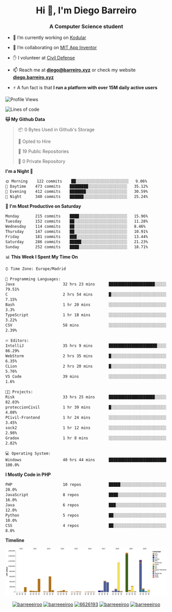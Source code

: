 <h1 align="center">Hi 👋, I'm Diego Barreiro</h1>
<h3 align="center">A Computer Science student</h3>

- 🔭 I’m currently working on [Kodular](https://www.kodular.io)

- 👯 I’m collaborating on [MIT App Inventor](https://github.com/mit-cml/appinventor-sources)

- ✋ I volunteer at [Civil Defense](https://proteccioncivil.sdc.gal)

- 📫 Reach me at **diego@barreiro.xyz** or check my website **[diego.barreiro.xyz](https://diego.barreiro.xyz)**

- ⚡ A fun fact is that **I run a platform with over 15M daily active users**

<!--START_SECTION:waka-->
![Profile Views](http://img.shields.io/badge/Profile%20Views-19-blue)

![Lines of code](https://img.shields.io/badge/From%20Hello%20World%20I%27ve%20Written-17.8%20million%20lines%20of%20code-blue)

**🐱 My Github Data** 

> 📦 0 Bytes Used in Github's Storage 
 > 
> 💼 Opted to Hire
 > 
> 📜 19 Public Repositories
 > 
> 🔑 0 Private Repository 
 > 
**I'm a Night 🦉** 

```text
🌞 Morning    122 commits    ██░░░░░░░░░░░░░░░░░░░░░░░   9.06% 
🌆 Daytime    473 commits    ████████░░░░░░░░░░░░░░░░░   35.12% 
🌃 Evening    412 commits    ███████░░░░░░░░░░░░░░░░░░   30.59% 
🌙 Night      340 commits    ██████░░░░░░░░░░░░░░░░░░░   25.24%

```
📅 **I'm Most Productive on Saturday** 

```text
Monday       215 commits    ████░░░░░░░░░░░░░░░░░░░░░   15.96% 
Tuesday      152 commits    ██░░░░░░░░░░░░░░░░░░░░░░░   11.28% 
Wednesday    114 commits    ██░░░░░░░░░░░░░░░░░░░░░░░   8.46% 
Thursday     147 commits    ██░░░░░░░░░░░░░░░░░░░░░░░   10.91% 
Friday       181 commits    ███░░░░░░░░░░░░░░░░░░░░░░   13.44% 
Saturday     286 commits    █████░░░░░░░░░░░░░░░░░░░░   21.23% 
Sunday       252 commits    ████░░░░░░░░░░░░░░░░░░░░░   18.71%

```


📊 **This Week I Spent My Time On** 

```text
⌚︎ Time Zone: Europe/Madrid

💬 Programming Languages: 
Java                     32 hrs 23 mins      ████████████████████░░░░░   79.51% 
C                        2 hrs 54 mins       █░░░░░░░░░░░░░░░░░░░░░░░░   7.15% 
Bash                     1 hr 20 mins        ░░░░░░░░░░░░░░░░░░░░░░░░░   3.3% 
TypeScript               1 hr 18 mins        ░░░░░░░░░░░░░░░░░░░░░░░░░   3.22% 
CSV                      58 mins             ░░░░░░░░░░░░░░░░░░░░░░░░░   2.39%

🔥 Editors: 
IntelliJ                 35 hrs 9 mins       █████████████████████░░░░   86.29% 
WebStorm                 2 hrs 35 mins       █░░░░░░░░░░░░░░░░░░░░░░░░   6.35% 
CLion                    2 hrs 20 mins       █░░░░░░░░░░░░░░░░░░░░░░░░   5.76% 
VS Code                  39 mins             ░░░░░░░░░░░░░░░░░░░░░░░░░   1.6%

🐱‍💻 Projects: 
Risk                     33 hrs 25 mins      ████████████████████░░░░░   82.03% 
proteccionCivil          1 hr 39 mins        █░░░░░░░░░░░░░░░░░░░░░░░░   4.08% 
PCivil-Frontend          1 hr 24 mins        ░░░░░░░░░░░░░░░░░░░░░░░░░   3.45% 
sock2                    1 hr 12 mins        ░░░░░░░░░░░░░░░░░░░░░░░░░   2.98% 
Gradox                   1 hr 8 mins         ░░░░░░░░░░░░░░░░░░░░░░░░░   2.82%

💻 Operating System: 
Windows                  40 hrs 44 mins      █████████████████████████   100.0%

```

**I Mostly Code in PHP** 

```text
PHP                      10 repos            █████░░░░░░░░░░░░░░░░░░░░   20.0% 
JavaScript               8 repos             ████░░░░░░░░░░░░░░░░░░░░░   16.0% 
Java                     6 repos             ███░░░░░░░░░░░░░░░░░░░░░░   12.0% 
Python                   5 repos             ██░░░░░░░░░░░░░░░░░░░░░░░   10.0% 
CSS                      4 repos             ██░░░░░░░░░░░░░░░░░░░░░░░   8.0%

```


**Timeline**

![Chart not found](https://github.com/barreeeiroo/barreeeiroo/blob/master/charts/bar_graph.png) 


<!--END_SECTION:waka-->

<p align="center">
<a href="https://twitter.com/barreeeiroo" target="blank"><img align="center" src="https://cdn.jsdelivr.net/npm/simple-icons@3.0.1/icons/twitter.svg" alt="barreeeiroo" height="20" width="20" /></a>
<a href="https://linkedin.com/in/barreeeiroo" target="blank"><img align="center" src="https://cdn.jsdelivr.net/npm/simple-icons@3.0.1/icons/linkedin.svg" alt="barreeeiroo" height="20" width="20" /></a>
<a href="https://stackoverflow.com/users/6626193" target="blank"><img align="center" src="https://cdn.jsdelivr.net/npm/simple-icons@3.0.1/icons/stackoverflow.svg" alt="6626193" height="20" width="20" /></a>
<a href="https://fb.com/barreeeiroo" target="blank"><img align="center" src="https://cdn.jsdelivr.net/npm/simple-icons@3.0.1/icons/facebook.svg" alt="barreeeiroo" height="20" width="20" /></a>
<a href="https://instagram.com/barreeeiroo" target="blank"><img align="center" src="https://cdn.jsdelivr.net/npm/simple-icons@3.0.1/icons/instagram.svg" alt="barreeeiroo" height="20" width="20" /></a>
</p>
